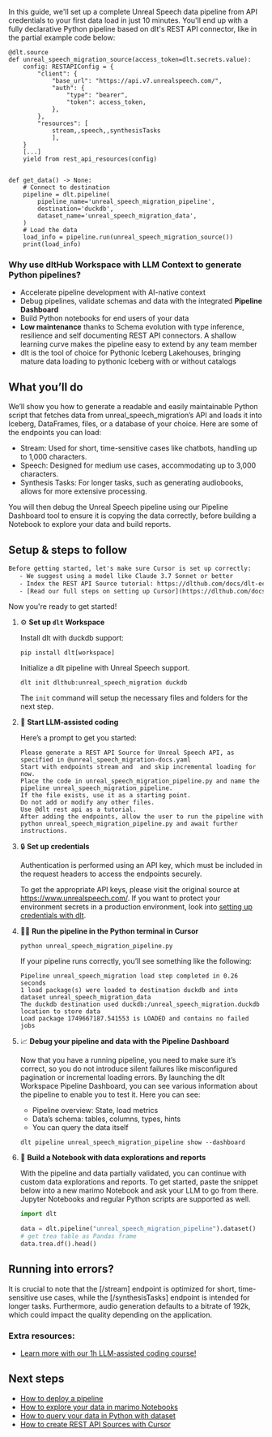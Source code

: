 In this guide, we'll set up a complete Unreal Speech data pipeline from API credentials to your first data load in just 10 minutes. You'll end up with a fully declarative Python pipeline based on dlt's REST API connector, like in the partial example code below:

```python-outcome
@dlt.source
def unreal_speech_migration_source(access_token=dlt.secrets.value):
    config: RESTAPIConfig = {
        "client": {
            "base_url": "https://api.v7.unrealspeech.com/",
            "auth": {
                "type": "bearer",
                "token": access_token,
            },
        },
        "resources": [
            stream,,speech,,synthesisTasks
            ],
    }
    [...]
    yield from rest_api_resources(config)


def get_data() -> None:
    # Connect to destination
    pipeline = dlt.pipeline(
        pipeline_name='unreal_speech_migration_pipeline',
        destination='duckdb',
        dataset_name='unreal_speech_migration_data', 
    )
    # Load the data
    load_info = pipeline.run(unreal_speech_migration_source())
    print(load_info) 
```

### Why use dltHub Workspace with LLM Context to generate Python pipelines?

- Accelerate pipeline development with AI-native context
- Debug pipelines, validate schemas and data with the integrated **Pipeline Dashboard**
- Build Python notebooks for end users of your data
- **Low maintenance** thanks to Schema evolution with type inference, resilience and self documenting REST API connectors. A shallow learning curve makes the pipeline easy to extend by any team member
- dlt is the tool of choice for Pythonic Iceberg Lakehouses, bringing mature data loading to pythonic Iceberg with or without catalogs

## What you’ll do

We’ll show you how to generate a readable and easily maintainable Python script that fetches data from unreal_speech_migration’s API and loads it into Iceberg, DataFrames, files, or a database of your choice. Here are some of the endpoints you can load:

- Stream: Used for short, time-sensitive cases like chatbots, handling up to 1,000 characters.
- Speech: Designed for medium use cases, accommodating up to 3,000 characters.
- Synthesis Tasks: For longer tasks, such as generating audiobooks, allows for more extensive processing.

You will then debug the Unreal Speech pipeline using our Pipeline Dashboard tool to ensure it is copying the data correctly, before building a Notebook to explore your data and build reports.

## Setup & steps to follow

```default
Before getting started, let's make sure Cursor is set up correctly:
   - We suggest using a model like Claude 3.7 Sonnet or better
   - Index the REST API Source tutorial: https://dlthub.com/docs/dlt-ecosystem/verified-sources/rest_api/ and add it to context as **@dlt rest api**
   - [Read our full steps on setting up Cursor](https://dlthub.com/docs/dlt-ecosystem/llm-tooling/cursor-restapi#23-configuring-cursor-with-documentation)
```

Now you're ready to get started!

1. ⚙️ **Set up `dlt` Workspace**
    
    Install dlt with duckdb support:
    ```shell
    pip install dlt[workspace]
    ```

    Initialize a dlt pipeline with Unreal Speech support.
    ```shell
    dlt init dlthub:unreal_speech_migration duckdb
    ```

    The `init` command will setup the necessary files and folders for the next step.
    
2. 🤠 **Start LLM-assisted coding**
    
    Here’s a prompt to get you started:
    
    ```prompt
    Please generate a REST API Source for Unreal Speech API, as specified in @unreal_speech_migration-docs.yaml 
    Start with endpoints stream and  and skip incremental loading for now. 
    Place the code in unreal_speech_migration_pipeline.py and name the pipeline unreal_speech_migration_pipeline. 
    If the file exists, use it as a starting point. 
    Do not add or modify any other files. 
    Use @dlt rest api as a tutorial. 
    After adding the endpoints, allow the user to run the pipeline with python unreal_speech_migration_pipeline.py and await further instructions.
    ```

    
3. 🔒 **Set up credentials** 
    
    Authentication is performed using an API key, which must be included in the request headers to access the endpoints securely.
    
    To get the appropriate API keys, please visit the original source at https://www.unrealspeech.com/.
    If you want to protect your environment secrets in a production environment, look into [setting up credentials with dlt](https://dlthub.com/docs/walkthroughs/add_credentials).
    
4. 🏃‍♀️ **Run the pipeline in the Python terminal in Cursor**
    
    ```shell
    python unreal_speech_migration_pipeline.py
    ```
    
    If your pipeline runs correctly, you’ll see something like the following:
    
    ```shell
    Pipeline unreal_speech_migration load step completed in 0.26 seconds
    1 load package(s) were loaded to destination duckdb and into dataset unreal_speech_migration_data
    The duckdb destination used duckdb:/unreal_speech_migration.duckdb location to store data
    Load package 1749667187.541553 is LOADED and contains no failed jobs
    ```
    
5. 📈 **Debug your pipeline and data with the Pipeline Dashboard**

    Now that you have a running pipeline, you need to make sure it’s correct, so you do not introduce silent failures like misconfigured pagination or incremental loading errors. By launching the dlt Workspace Pipeline Dashboard, you can see various information about the pipeline to enable you to test it. Here you can see:
    - Pipeline overview: State, load metrics
    - Data’s schema: tables, columns, types, hints
    - You can query the data itself
    
    ```shell
    dlt pipeline unreal_speech_migration_pipeline show --dashboard
    ```
    
6. 🐍 **Build a Notebook with data explorations and reports**

    With the pipeline and data partially validated, you can continue with custom data explorations and reports. To get started, paste the snippet below into a new marimo Notebook and ask your LLM to go from there. Jupyter Notebooks and regular Python scripts are supported as well.

    
    ```python
    import dlt

   data = dlt.pipeline("unreal_speech_migration_pipeline").dataset()
   # get trea table as Pandas frame
   data.trea.df().head()
    ```

## Running into errors?

It is crucial to note that the [/stream] endpoint is optimized for short, time-sensitive use cases, while the [/synthesisTasks] endpoint is intended for longer tasks. Furthermore, audio generation defaults to a bitrate of 192k, which could impact the quality depending on the application.

### Extra resources:

- [Learn more with our 1h LLM-assisted coding course!](https://www.youtube.com/watch?v=GGid70rnJuM)

## Next steps

- [How to deploy a pipeline](https://dlthub.com/docs/walkthroughs/deploy-a-pipeline)
- [How to explore your data in marimo Notebooks](https://dlthub.com/docs/general-usage/dataset-access/marimo)
- [How to query your data in Python with dataset](https://dlthub.com/docs/general-usage/dataset-access/dataset)
- [How to create REST API Sources with Cursor](https://dlthub.com/docs/dlt-ecosystem/llm-tooling/cursor-restapi)